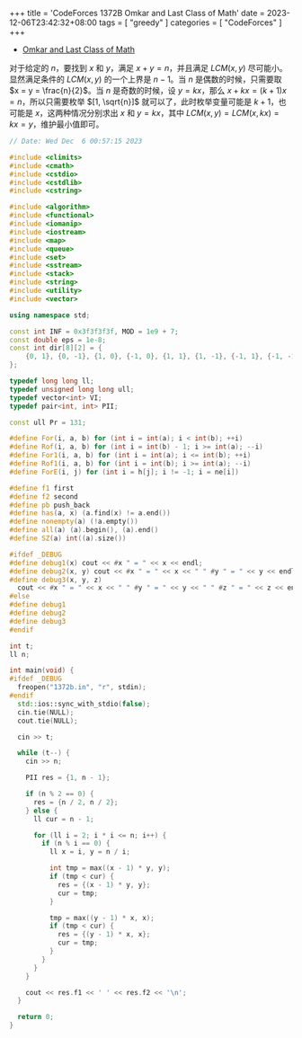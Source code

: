 +++
title = 'CodeForces 1372B Omkar and Last Class of Math'
date = 2023-12-06T23:42:32+08:00
tags = [
    "greedy"
]
categories = [ "CodeForces" ]
+++

- [Omkar and Last Class of Math](https://vjudge.net/problem/CodeForces-1372B)

对于给定的 $n$，要找到 $x$ 和 $y$，满足 $x + y = n$，并且满足 $LCM(x, y)$ 尽可能小。显然满足条件的 $LCM(x, y)$ 的一个上界是 $n - 1$。当 $n$ 是偶数的时候，只需要取 $x = y = \frac{n}{2}$。当 $n$ 是奇数的时候，设 $y = kx$，那么 $x + kx = (k + 1)x = n$，所以只需要枚举 $[1, \sqrt{n}]$ 就可以了，此时枚举变量可能是 $k + 1$，也可能是 $x$，这两种情况分别求出 $x$ 和 $y = kx$，其中 $LCM(x, y) = LCM(x, kx) = kx = y$，维护最小值即可。

```cpp
// Date: Wed Dec  6 00:57:15 2023

#include <climits>
#include <cmath>
#include <cstdio>
#include <cstdlib>
#include <cstring>

#include <algorithm>
#include <functional>
#include <iomanip>
#include <iostream>
#include <map>
#include <queue>
#include <set>
#include <sstream>
#include <stack>
#include <string>
#include <utility>
#include <vector>

using namespace std;

const int INF = 0x3f3f3f3f, MOD = 1e9 + 7;
const double eps = 1e-8;
const int dir[8][2] = {
    {0, 1}, {0, -1}, {1, 0}, {-1, 0}, {1, 1}, {1, -1}, {-1, 1}, {-1, -1},
};

typedef long long ll;
typedef unsigned long long ull;
typedef vector<int> VI;
typedef pair<int, int> PII;

const ull Pr = 131;

#define For(i, a, b) for (int i = int(a); i < int(b); ++i)
#define Rof(i, a, b) for (int i = int(b) - 1; i >= int(a); --i)
#define For1(i, a, b) for (int i = int(a); i <= int(b); ++i)
#define Rof1(i, a, b) for (int i = int(b); i >= int(a); --i)
#define ForE(i, j) for (int i = h[j]; i != -1; i = ne[i])

#define f1 first
#define f2 second
#define pb push_back
#define has(a, x) (a.find(x) != a.end())
#define nonempty(a) (!a.empty())
#define all(a) (a).begin(), (a).end()
#define SZ(a) int((a).size())

#ifdef _DEBUG
#define debug1(x) cout << #x " = " << x << endl;
#define debug2(x, y) cout << #x " = " << x << " " #y " = " << y << endl;
#define debug3(x, y, z)                                                        \
  cout << #x " = " << x << " " #y " = " << y << " " #z " = " << z << endl;
#else
#define debug1
#define debug2
#define debug3
#endif

int t;
ll n;

int main(void) {
#ifdef _DEBUG
  freopen("1372b.in", "r", stdin);
#endif
  std::ios::sync_with_stdio(false);
  cin.tie(NULL);
  cout.tie(NULL);

  cin >> t;

  while (t--) {
    cin >> n;

    PII res = {1, n - 1};

    if (n % 2 == 0) {
      res = {n / 2, n / 2};
    } else {
      ll cur = n - 1;

      for (ll i = 2; i * i <= n; i++) {
        if (n % i == 0) {
          ll x = i, y = n / i;

          int tmp = max((x - 1) * y, y);
          if (tmp < cur) {
            res = {(x - 1) * y, y};
            cur = tmp;
          }

          tmp = max((y - 1) * x, x);
          if (tmp < cur) {
            res = {(y - 1) * x, x};
            cur = tmp;
          }
        }
      }
    }

    cout << res.f1 << ' ' << res.f2 << '\n';
  }

  return 0;
}
```
